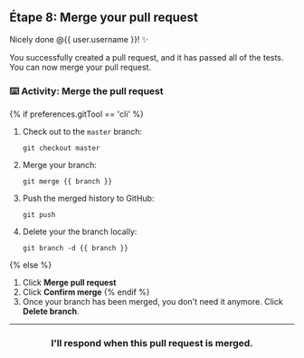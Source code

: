 ## Étape 8: Merge your pull request

Nicely done @{{ user.username }}! :sparkles:

You successfully created a pull request, and it has passed all of the tests. You can now merge your pull request.

### :keyboard: Activity: Merge the pull request

{% if preferences.gitTool == 'cli' %}
1. Check out to the `master` branch:
    ```shell
    git checkout master
    ```
2. Merge your branch:
    ```shell
    git merge {{ branch }}
    ```
3. Push the merged history to GitHub:
    ```shell
    git push
    ```
4. Delete your the branch locally:
    ```shell
    git branch -d {{ branch }}
    ```
{% else %}
1. Click **Merge pull request**
1. Click **Confirm merge**
{% endif %}
1. Once your branch has been merged, you don't need it anymore. Click **Delete branch**.

<hr>
<h3 align="center">I'll respond when this pull request is merged.</h3>
